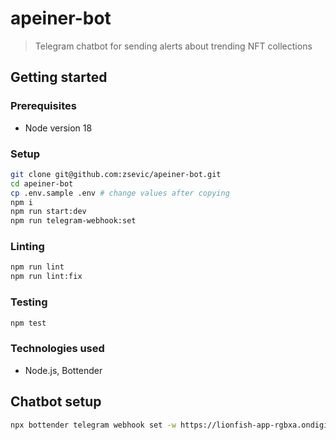# apeiner-bot

> Telegram chatbot for sending alerts about trending NFT collections

## Getting started

### Prerequisites

- Node version 18

### Setup

```bash
git clone git@github.com:zsevic/apeiner-bot.git
cd apeiner-bot
cp .env.sample .env # change values after copying
npm i
npm run start:dev
npm run telegram-webhook:set
```

### Linting

```bash
npm run lint
npm run lint:fix
```

### Testing

```bash
npm test
```

### Technologies used

- Node.js, Bottender

## Chatbot setup

```bash
npx bottender telegram webhook set -w https://lionfish-app-rgbxa.ondigitalocean.app/webhooks/telegram
```

